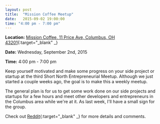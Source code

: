 ```yaml
---
layout: post
title:  "Mission Coffee Meetup"
date:   2015-09-02 19:00:00
time: "4:00 pm - 7:00 pm"
---
```

**Location:** [Mission Coffee, 11 Price Ave, Columbus, OH 43201](https://www.google.com/maps/place/Mission+Coffee+Co.+LLC/@39.9805566,-83.0046931,19.5z/data=!4m2!3m1!1s0x0000000000000000:0x0c6fccff56e2d8df!6m1!1e1){:target="_blank" _}

**Date:** Wednesday, September 2nd, 2015

**Time:** 4:00 pm - 7:00 pm

Keep yourself motivated and make some progress on your side project or startup at the third Short North Entrepreneurial Meetup. Although we just started a couple weeks ago, the goal is to make this a weekly meetup.

The general plan is for us to get some work done on our side projects and startups for a few hours and meet other developers and entrepreneurs in the Columbus area while we're at it. As last week, I'll have a small sign for the group. 

Check out [Reddit](https://www.reddit.com/r/ColumbusIT/comments/3j4lgs/short_north_entrepreneurial_meetup_wednesday/){:target="_blank" _} for more details and comments.
